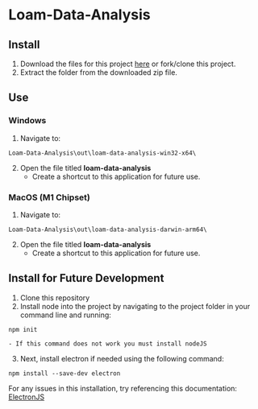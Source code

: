 # Loam-Data-Analysis

## Install
1. Download the files for this project [here](https://github.com/cjdiaz19/Loam-Data-Analysis/zipball/master) or fork/clone this project.
2. Extract the folder from the downloaded zip file.


## Use

### Windows
1. Navigate to:
```
Loam-Data-Analysis\out\loam-data-analysis-win32-x64\
```
2. Open the file titled **loam-data-analysis**
    - Create a shortcut to this application for future use.

### MacOS (M1 Chipset)
1. Navigate to:
```
Loam-Data-Analysis\out\loam-data-analysis-darwin-arm64\
```
2. Open the file titled **loam-data-analysis**
    - Create a shortcut to this application for future use.


## Install for Future Development
1. Clone this repository
2. Install node into the project by navigating to the project folder in your command line and running:
```
npm init
```
    - If this command does not work you must install nodeJS
3. Next, install electron if needed using the following command:
```
npm install --save-dev electron
```

For any issues in this installation, try referencing this documentation:
[ElectronJS](https://www.electronjs.org/docs/latest/tutorial/quick-start)

